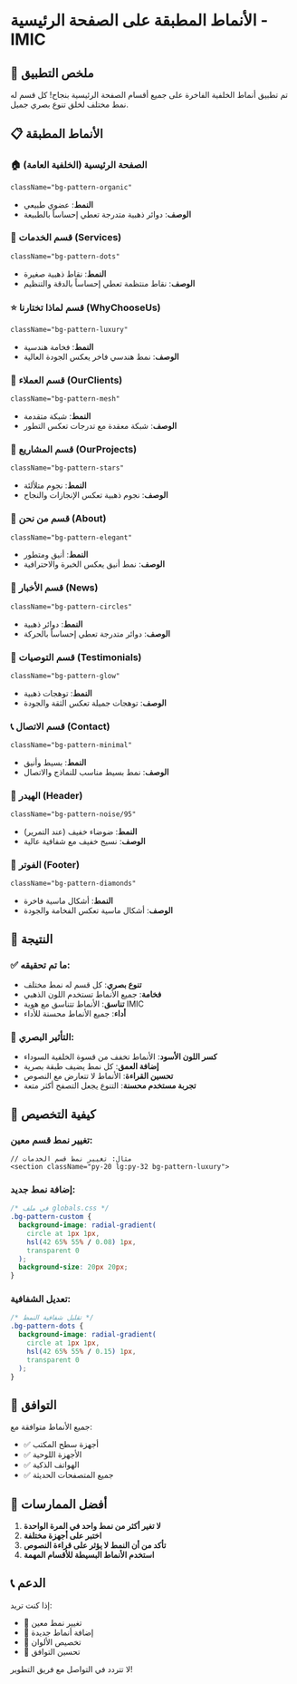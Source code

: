# الأنماط المطبقة على الصفحة الرئيسية - IMIC

## 🎨 ملخص التطبيق

تم تطبيق أنماط الخلفية الفاخرة على جميع أقسام الصفحة الرئيسية بنجاح! كل قسم له نمط مختلف لخلق تنوع بصري جميل.

## 📋 الأنماط المطبقة

### 🏠 **الصفحة الرئيسية (الخلفية العامة)**

```css
className="bg-pattern-organic"
```

- **النمط**: عضوي طبيعي
- **الوصف**: دوائر ذهبية متدرجة تعطي إحساساً بالطبيعة

### 🎯 **قسم الخدمات (Services)**

```css
className="bg-pattern-dots"
```

- **النمط**: نقاط ذهبية صغيرة
- **الوصف**: نقاط منتظمة تعطي إحساساً بالدقة والتنظيم

### ⭐ **قسم لماذا تختارنا (WhyChooseUs)**

```css
className="bg-pattern-luxury"
```

- **النمط**: فخامة هندسية
- **الوصف**: نمط هندسي فاخر يعكس الجودة العالية

### 🤝 **قسم العملاء (OurClients)**

```css
className="bg-pattern-mesh"
```

- **النمط**: شبكة متقدمة
- **الوصف**: شبكة معقدة مع تدرجات تعكس التطور

### 🌟 **قسم المشاريع (OurProjects)**

```css
className="bg-pattern-stars"
```

- **النمط**: نجوم متلألئة
- **الوصف**: نجوم ذهبية تعكس الإنجازات والنجاح

### 📖 **قسم من نحن (About)**

```css
className="bg-pattern-elegant"
```

- **النمط**: أنيق ومتطور
- **الوصف**: نمط أنيق يعكس الخبرة والاحترافية

### 📰 **قسم الأخبار (News)**

```css
className="bg-pattern-circles"
```

- **النمط**: دوائر ذهبية
- **الوصف**: دوائر متدرجة تعطي إحساساً بالحركة

### 💬 **قسم التوصيات (Testimonials)**

```css
className="bg-pattern-glow"
```

- **النمط**: توهجات ذهبية
- **الوصف**: توهجات جميلة تعكس الثقة والجودة

### 📞 **قسم الاتصال (Contact)**

```css
className="bg-pattern-minimal"
```

- **النمط**: بسيط وأنيق
- **الوصف**: نمط بسيط مناسب للنماذج والاتصال

### 🎯 **الهيدر (Header)**

```css
className="bg-pattern-noise/95"
```

- **النمط**: ضوضاء خفيف (عند التمرير)
- **الوصف**: نسيج خفيف مع شفافية عالية

### 🦶 **الفوتر (Footer)**

```css
className="bg-pattern-diamonds"
```

- **النمط**: أشكال ماسية فاخرة
- **الوصف**: أشكال ماسية تعكس الفخامة والجودة

## 🚀 النتيجة

### ✅ **ما تم تحقيقه:**

- **تنوع بصري**: كل قسم له نمط مختلف
- **فخامة**: جميع الأنماط تستخدم اللون الذهبي
- **تناسق**: الأنماط تتناسق مع هوية IMIC
- **أداء**: جميع الأنماط محسنة للأداء

### 🎨 **التأثير البصري:**

- **كسر اللون الأسود**: الأنماط تخفف من قسوة الخلفية السوداء
- **إضافة العمق**: كل نمط يضيف طبقة بصرية
- **تحسين القراءة**: الأنماط لا تتعارض مع النصوص
- **تجربة مستخدم محسنة**: التنوع يجعل التصفح أكثر متعة

## 🔧 كيفية التخصيص

### تغيير نمط قسم معين:

```tsx
// مثال: تغيير نمط قسم الخدمات
<section className="py-20 lg:py-32 bg-pattern-luxury">
```

### إضافة نمط جديد:

```css
/* في ملف globals.css */
.bg-pattern-custom {
  background-image: radial-gradient(
    circle at 1px 1px,
    hsl(42 65% 55% / 0.08) 1px,
    transparent 0
  );
  background-size: 20px 20px;
}
```

### تعديل الشفافية:

```css
/* تقليل شفافية النمط */
.bg-pattern-dots {
  background-image: radial-gradient(
    circle at 1px 1px,
    hsl(42 65% 55% / 0.15) 1px,
    transparent 0
  );
}
```

## 📱 التوافق

جميع الأنماط متوافقة مع:

- ✅ أجهزة سطح المكتب
- ✅ الأجهزة اللوحية
- ✅ الهواتف الذكية
- ✅ جميع المتصفحات الحديثة

## 🎯 أفضل الممارسات

1. **لا تغير أكثر من نمط واحد في المرة الواحدة**
2. **اختبر على أجهزة مختلفة**
3. **تأكد من أن النمط لا يؤثر على قراءة النصوص**
4. **استخدم الأنماط البسيطة للأقسام المهمة**

## 📞 الدعم

إذا كنت تريد:

- 🔄 تغيير نمط معين
- 🎨 إضافة أنماط جديدة
- 🔧 تخصيص الألوان
- 📱 تحسين التوافق

لا تتردد في التواصل مع فريق التطوير!

